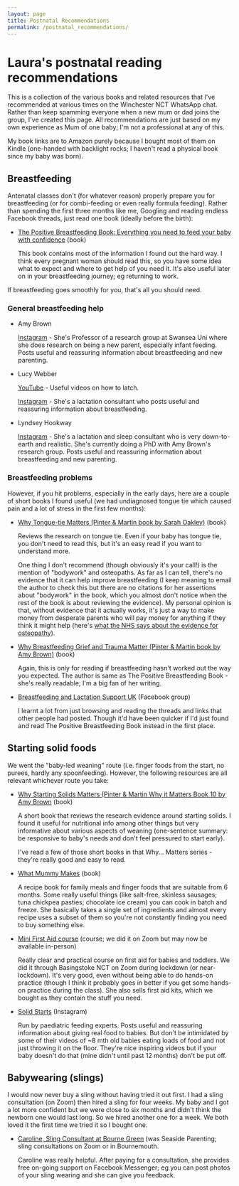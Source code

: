 ```yaml
---
layout: page
title: Postnatal Recommendations
permalink: /postnatal_recommendations/
---
```


# Laura's postnatal reading recommendations

This is a collection of the various books and related resources that I've recommended at various times on the Winchester NCT WhatsApp chat. Rather than keep spamming everyone when a new mum or dad joins the group, I've created this page. All recommendations are just based on my own experience as Mum of one baby; I'm not a professional at any of this.

My book links are to Amazon purely because I bought most of them on Kindle (one-handed with backlight rocks; I haven't read a physical book since my baby was born).

## Breastfeeding

Antenatal classes don't (for whatever reason) properly prepare you for breastfeeding (or for combi-feeding or even really formula feeding). Rather than spending the first three months like me, Googling and reading endless Facebook threads, just read one book (ideally before the birth):

- [The Positive Breastfeeding Book: Everything you need to feed your baby with confidence](https://www.amazon.co.uk/dp/B07F1XT3NZ/ref=cm_sw_r_apan_glt_30FH1892HREF43SKCG3C) (book)
 
  This book contains most of the information I found out the hard way. I think every pregnant woman should read this, so you have some idea what to expect and where to get help of you need it. It's also useful later on in your breastfeeding journey; eg returning to work.

If breastfeeding goes smoothly for you, that's all you should need.

### General breastfeeding help


- Amy Brown

   [Instagram](https://www.instagram.com/prof_amybrown/) - She's Professor of a research group at Swansea Uni where she does research on being a new parent, especially infant feeding. Posts useful and reassuring information about breastfeeding and new parenting.
- Lucy Webber

   [YouTube](https://www.youtube.com/channel/UCc9XrECKkJZh1DWfoa6nfAg) - Useful videos on how to latch.
   
   [Instagram](https://www.instagram.com/lmj.infantfeedingsupport/) - She's a lactation consultant who posts useful and reassuring information about breastfeeding.
- Lyndsey Hookway

   [Instagram](https://www.instagram.com/lyndsey_hookway/) - She's a lactation and sleep consultant who is very down-to-earth and realistic. She's  currently doing a PhD with Amy Brown's research group. Posts useful and reassuring information about breastfeeding and new parenting.

### Breastfeeding problems

However, if you hit problems, especially in the early days, here are a couple of short books I found useful (we had undiagnosed tongue tie which caused pain and a lot of stress in the first few months):

- [Why Tongue-tie Matters (Pinter & Martin book by Sarah Oakley)](https://www.amazon.co.uk/dp/B08VX3CB3K) (book)

  Reviews the research on tongue tie. Even if your baby has tongue tie, you don't need to read this, but it's an easy read if you want to understand more.

   One thing I don't recommend (though obviously it's your call!) is the mention of "bodywork" and osteopaths. As far as I can tell, there's no evidence that it can help improve breastfeeding (I keep meaning to email the author to check this but there are no citations for her assertions about "bodywork" in the book, which you almost don't notice when the rest of the book is about reviewing the evidence). My personal opinion is that, without evidence that it actually works, it's just a way to make money from desperate parents who will pay money for anything if they think it might help (here's [what the NHS says about the evidence for osteopathy](https://www.nhs.uk/conditions/osteopathy/)).

- [Why Breastfeeding Grief and Trauma Matter (Pinter & Martin book by Amy Brown)](https://www.amazon.co.uk/dp/B081S2X6BN) (book)

   Again, this is only for reading if breastfeeding hasn't worked out the way you expected. The author is same as The Positive Breastfeeding Book - she's really readable; I'm a big fan of her writing.

- [Breastfeeding and Lactation Support UK](https://www.facebook.com/groups/1346569932113892) (Facebook group)

   I learnt a lot from just browsing and reading the threads and links that other people had posted. Though it'd have been quicker if I'd just found and read The Positive Breastfeeding Book instead in the first place.

## Starting solid foods

We went the "baby-led weaning" route (i.e. finger foods from the start, no purees, hardly any spoonfeeding). However, the following resources are all relevant whichever route you take:

- [Why Starting Solids Matters (Pinter & Martin Why it Matters Book 10 by Amy Brown](https://amzn.eu/dlhsEdi) (book)

   A short book that reviews the research evidence around starting solids. I found it useful for nutritional info among other things but very informative about various aspects of weaning (one-sentence summary: be responsive to baby's needs and don't feel pressured to start early).

   I've read a few of those short books in that Why... Matters series - they're really good and easy to read.

- [What Mummy Makes](https://www.amazon.co.uk/What-Mummy-Makes-Cook-just/dp/0241455154) (book)

   A recipe book for family meals and finger foods that are suitable from 6 months. Some really useful things (like salt-free, skinless sausages; tuna chickpea pasties; chocolate ice cream) you can cook in batch and freeze. She basically takes a single set of ingredients and almost every recipe uses a subset of them so you're not constantly finding you need to buy something else.

- [Mini First Aid course](https://www.minifirstaid.co.uk/) (course; we did it on Zoom but may now be available in-person)

   Really clear and practical course on first aid for babies and toddlers. We did it through Basingstoke NCT on Zoom during lockdown (or near-lockdown). It's very good, even without being able to do hands-on practice (though I think it probably goes in better if you get some hands-on practice during the class). She also sells first aid kits, which we bought as they contain the stuff you need.
   
 - [Solid Starts](https://www.instagram.com/solidstarts/) (Instagram)

   Run by paediatric feeding experts. Posts useful and reassuring information about giving real food to babies. But don't be intimidated by some of their videos of ~8 mth old babies eating loads of food and not just throwing it on the floor. They're nice inspiring videos but if your baby doesn't do that (mine didn't until past 12 months) don't be put off.

## Babywearing (slings)

I would now never buy a sling without having tried it out first. I had a sling consultation (on Zoom) then hired a sling for four weeks. My baby and I got a lot more confident but we were close to six months and didn't think the newborn one would last long. So we hired another one for a week. We both loved it the first time we tried it so I bought one.

- [Caroline, Sling Consultant at Bourne Green](https://www.bournegreen.co.uk/hire) (was Seaside Parenting; sling consultations on Zoom or in Bournemouth.

   Caroline was really helpful. After paying for a consultation, she provides free on-going support on Facebook Messenger; eg you can post photos of your sling wearing and she can give you feedback.

